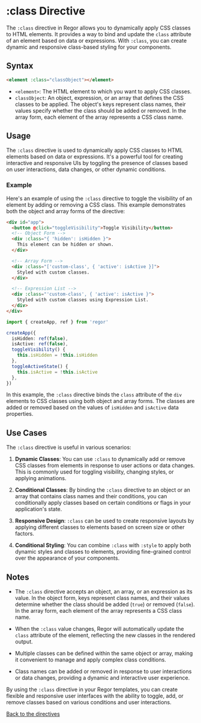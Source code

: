 # :class Directive

The `:class` directive in Regor allows you to dynamically apply CSS classes to HTML elements. It provides a way to bind and update the `class` attribute of an element based on data or expressions. With `:class`, you can create dynamic and responsive class-based styling for your components.

## Syntax

```html
<element :class="classObject"></element>
```

- `<element>`: The HTML element to which you want to apply CSS classes.
- `classObject`: An object, expression, or an array that defines the CSS classes to be applied. The object's keys represent class names, their values specify whether the class should be added or removed. In the array form, each element of the array represents a CSS class name.

## Usage

The `:class` directive is used to dynamically apply CSS classes to HTML elements based on data or expressions. It's a powerful tool for creating interactive and responsive UIs by toggling the presence of classes based on user interactions, data changes, or other dynamic conditions.

### Example

Here's an example of using the `:class` directive to toggle the visibility of an element by adding or removing a CSS class. This example demonstrates both the object and array forms of the directive:

```html
<div id="app">
  <button @click="toggleVisibility">Toggle Visibility</button>
  <!-- Object Form -->
  <div :class="{ 'hidden': isHidden }">
    This element can be hidden or shown.
  </div>

  <!-- Array Form -->
  <div :class="['custom-class', { 'active': isActive }]">
    Styled with custom classes.
  </div>

  <!-- Expression List -->
  <div :class="'custom-class', { 'active': isActive }">
    Styled with custom classes using Expression List.
  </div>
</div>
```

```ts
import { createApp, ref } from 'regor'

createApp({
  isHidden: ref(false),
  isActive: ref(false),
  toggleVisibility() {
    this.isHidden = !this.isHidden
  },
  toggleActiveState() {
    this.isActive = !this.isActive
  },
})
```

In this example, the `:class` directive binds the `class` attribute of the `div` elements to CSS classes using both object and array forms. The classes are added or removed based on the values of `isHidden` and `isActive` data properties.

## Use Cases

The `:class` directive is useful in various scenarios:

1. **Dynamic Classes**: You can use `:class` to dynamically add or remove CSS classes from elements in response to user actions or data changes. This is commonly used for toggling visibility, changing styles, or applying animations.

2. **Conditional Classes**: By binding the `:class` directive to an object or an array that contains class names and their conditions, you can conditionally apply classes based on certain conditions or flags in your application's state.

3. **Responsive Design**: `:class` can be used to create responsive layouts by applying different classes to elements based on screen size or other factors.

4. **Conditional Styling**: You can combine `:class` with `:style` to apply both dynamic styles and classes to elements, providing fine-grained control over the appearance of your components.

## Notes

- The `:class` directive accepts an object, an array, or an expression as its value. In the object form, keys represent class names, and their values determine whether the class should be added (`true`) or removed (`false`). In the array form, each element of the array represents a CSS class name.

- When the `:class` value changes, Regor will automatically update the `class` attribute of the element, reflecting the new classes in the rendered output.

- Multiple classes can be defined within the same object or array, making it convenient to manage and apply complex class conditions.

- Class names can be added or removed in response to user interactions or data changes, providing a dynamic and interactive user experience.

By using the `:class` directive in your Regor templates, you can create flexible and responsive user interfaces with the ability to toggle, add, or remove classes based on various conditions and user interactions.

[Back to the directives](directives.md)
